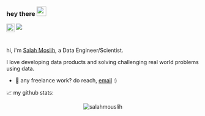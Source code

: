 ### hey there <img src="https://media.giphy.com/media/hvRJCLFzcasrR4ia7z/giphy.gif" width="25px">

<a href="https://www.linkedin.com/in/salah-eddine-el-mouslih/">
  <img align="left" alt="Abhishek's LinkedIN" width="22px" src="https://raw.githubusercontent.com/peterthehan/peterthehan/master/assets/linkedin.svg" />
</a>

![](https://visitor-badge.glitch.me/badge?page_id=salah.mouslih)

<br />

hi, i'm [Salah Moslih](https://salahmoslih.me/), a Data Engineer/Scientist. 

I love developing data products and solving challenging real world problems using data.





  
- 💼 any freelance work? do reach, [email](mailto:salahddin11@gmail.com) :)





📈 my github stats:

<p align="center"> <img src="https://github-readme-stats.vercel.app/api?username=salahmouslih&show_icons=true&theme=gotham" alt="salahmouslih" />




